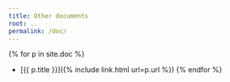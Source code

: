 ```yaml
---
title: Other documents
root: ..
permalink: /doc/
---
```

{% for p in site.doc %}
* [{{ p.title }}]({% include link.html url=p.url %})
{% endfor %}